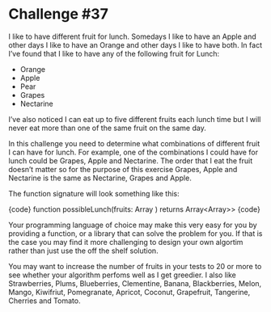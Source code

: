 # Challenge #37

I like to have different fruit for lunch. Somedays I like to have an Apple and other days I like to have an Orange and other days I like to have both. In fact I’ve found that I like to have any of the following fruit for Lunch:

 - Orange
 - Apple
 - Pear
 - Grapes
 - Nectarine

I’ve also noticed I can eat up to five different fruits each lunch time but I will never eat more than one of the same fruit on the same day.

In this challenge you need to determine what combinations of different fruit I can have for lunch. For example, one of the combinations I could have for lunch could be Grapes, Apple and Nectarine. The order that I eat the fruit doesn’t matter so for the purpose of this exercise Grapes, Apple and Nectarine is the same as Nectarine, Grapes and Apple.

The function signature will look something like this:

{code}
function possibleLunch(fruits: Array<Fruit> )  returns Array<Array<Fruit>>>
{code}
 
Your programming language of choice may make this very easy for you by providing a function, or a library that can solve the problem for you. If that is the case you may find it more challenging to design your own algortim rather than just use the off the shelf solution.

You may want to increase the number of fruits in your tests to 20 or more to see whether your algorithm perfoms well as I get greedier. I also like Strawberries, Plums, Blueberries, Clementine, Banana, Blackberries, Melon, Mango, Kiwifriut, Pomegranate, Apricot, Coconut, Grapefruit, Tangerine, Cherries and Tomato.
